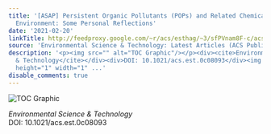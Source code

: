 ```yaml
---
title: '[ASAP] Persistent Organic Pollutants (POPs) and Related Chemicals in the Global
  Environment: Some Personal Reflections'
date: '2021-02-20'
linkTitle: http://feedproxy.google.com/~r/acs/esthag/~3/sfPVnam8F-c/acs.est.0c08093
source: 'Environmental Science & Technology: Latest Articles (ACS Publications)'
description: '<p><img src="" alt="TOC Graphic"/></p><div><cite>Environmental Science
  & Technology</cite></div><div>DOI: 10.1021/acs.est.0c08093</div><img src="http://feeds.feedburner.com/~r/acs/esthag/~4/sfPVnam8F-c"
  height="1" width="1" ...'
disable_comments: true
---
```

<p><img src="" alt="TOC Graphic"/></p><div><cite>Environmental Science & Technology</cite></div><div>DOI: 10.1021/acs.est.0c08093</div><img src="http://feeds.feedburner.com/~r/acs/esthag/~4/sfPVnam8F-c" height="1" width="1" ...